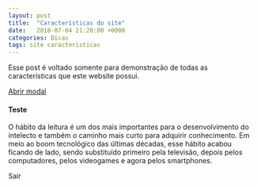```yaml
---
layout: post
title:  "Características do site"
date:   2018-07-04 21:20:00 +0000
categories: Dicas
tags: site caracteristicas
---
```


Esse post é voltado somente para demonstração de todas as características que este website possui.


<a href="#teste" class="btn modal-trigger"> Abrir modal </a>
<div class="modal" id="teste">
 <div class="modal-content">
  <h4 class="light"> Teste </h4>
  <p> O hábito da leitura é um dos mais importantes para o desenvolvimento do intelecto e também o caminho mais curto para adquirir conhecimento. Em meio ao boom tecnológico das últimas décadas, esse hábito acabou ficando de lado, sendo substituído primeiro pela televisão, depois pelos computadores, pelos videogames e agora pelos smartphones.
  </p>
 </div>
 
 <div class="modal-footer">
  <a class="btn">Sair</a>
 </div>
</div>


<script>
$(document).ready(function(){
 $('.modal').modal();
});
</script>
